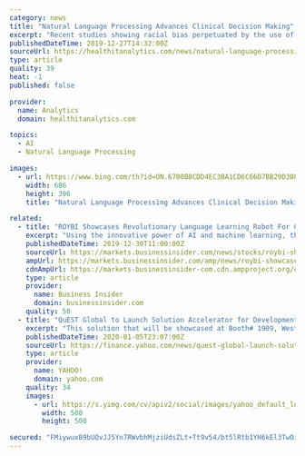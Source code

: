 ```yaml
---
category: news
title: "Natural Language Processing Advances Clinical Decision Making"
excerpt: "Recent studies showing racial bias perpetuated by the use of this technology also contributes to providers hesitancy to adopt the technology. Machine learning and natural language processing that is developed within an organization rather than relying on outside vendors can improve providers’ confidence in integrating AI into their workflows."
publishedDateTime: 2019-12-27T14:32:00Z
sourceUrl: https://healthitanalytics.com/news/natural-language-processing-advances-clinical-decision-making
type: article
quality: 39
heat: -1
published: false

provider:
  name: Analytics
  domain: healthitanalytics.com

topics:
  - AI
  - Natural Language Processing

images:
  - url: https://www.bing.com/th?id=ON.6700B8CDD4EC3BA1CD6C66D7BB29D308
    width: 686
    height: 396
    title: "Natural Language Processing Advances Clinical Decision Making"

related:
  - title: "ROYBI Showcases Revolutionary Language Learning Robot For Children at CES 2020"
    excerpt: "Using the innovative power of AI and machine learning, the device also gradually adjusts the content to fit the child's learning pace, providing a completely personalized education. Roybi Robot is conversational powered by cutting-edge voice recognition technology, encouraging children to become more confident communicators while practicing ..."
    publishedDateTime: 2019-12-30T11:00:00Z
    sourceUrl: https://markets.businessinsider.com/news/stocks/roybi-showcases-revolutionary-language-learning-robot-for-children-at-ces-2020-1028787838
    ampUrl: https://markets.businessinsider.com/amp/news/roybi-showcases-revolutionary-language-learning-robot-for-children-at-ces-2020-1028787838
    cdnAmpUrl: https://markets-businessinsider-com.cdn.ampproject.org/c/s/markets.businessinsider.com/amp/news/roybi-showcases-revolutionary-language-learning-robot-for-children-at-ces-2020-1028787838
    type: article
    provider:
      name: Business Insider
      domain: businessinsider.com
    quality: 50
  - title: "QuEST Global to Launch Solution Accelerator for Development of AI Applications Using Deep Learning at CES 2020"
    excerpt: "This solution that will be showcased at Booth# 1909, Westgate, will enable data scientists, data analysts and data engineers to develop deep learning based machine vision applications in a fast and efficient manner with minimum effort. It offers a simplified model creation process through a visual, menu driven interface, making development of ..."
    publishedDateTime: 2020-01-05T23:07:00Z
    sourceUrl: https://finance.yahoo.com/news/quest-global-launch-solution-accelerator-230000351.html
    type: article
    provider:
      name: YAHOO!
      domain: yahoo.com
    quality: 34
    images:
      - url: https://s.yimg.com/cv/apiv2/social/images/yahoo_default_logo.png
        width: 500
        height: 500

secured: "FMiywuxB9bUQvJJ5Yn7RWvbhMjziUdsZLt+Tt9v54/bt5lRtb1YH6kEl3TwOi9FnVg0A8aFH6txo8c9lSW2oRHv3ssk9DHUvnlCPoIb8JF+nSX/uCfN4/JD+pLvdx0OjmGKgNGvCkMZJwLSReDVdDhTQZJ0Q+VSR+moCkD7/ENdih9Qjnm4GhPhqRVQr1NQQTieZPxghiZ/xGqm7lsy76CyY4iD1/0XkUT2r2ZZ4R90CW34szZkzpvLSo5qALAokxxj7Z4/lHgB3fhpA2/Iw7g==;RuzvdhG0S7aQFB+lSWRohw=="
---
```


